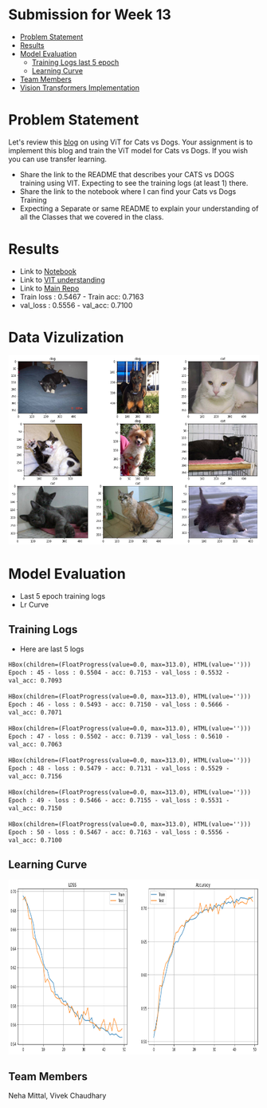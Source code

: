 # Submission for Week 13

- [Problem Statement](#problem-statement)
- [Results](#results)
- [Model Evaluation](#model-evaluation)
  * [Training Logs last 5 epoch](#training-logs)
  * [Learning Curve](#learning-curve)
- [Team Members](#team-members)
- [Vision Transformers Implementation](https://github.com/vivek-a81/EVA6/blob/main/Session13/VIT/ReadMe.md)


# Problem Statement


Let's review this [blog](https://analyticsindiamag.com/hands-on-vision-transformers-with-pytorch/) on using ViT for Cats vs Dogs. Your assignment is to implement this blog and train the ViT model for Cats vs Dogs. If you wish you can use transfer learning.
* Share the link to the README that describes your CATS vs DOGS training using VIT. Expecting to see the training logs (at least 1) there.  
* Share the link to the notebook where I can find your Cats vs Dogs Training
* Expecting a Separate or same README to explain your understanding of all the Classes that we covered in the class. 


# Results

- Link to [Notebook](https://github.com/vivek-a81/EVA6/blob/main/Session13/ViT_Cats_n_Dogs.ipynb)
- Link to [VIT understanding](https://github.com/vivek-a81/EVA6/blob/main/Session13/VIT/ReadMe.md)
- Link to [Main Repo](https://github.com/MittalNeha/vision_pytorch)
- Train loss : 0.5467 - Train acc: 0.7163 
- val_loss : 0.5556 - val_acc: 0.7100

# Data Vizulization


<p float="center">
  <img src="images/datapng.png" alt="drawing">
</p>


# Model Evaluation

* Last 5 epoch training logs
* Lr Curve


Training Logs
--------------------------

* Here are last 5 logs
```
HBox(children=(FloatProgress(value=0.0, max=313.0), HTML(value='')))
Epoch : 45 - loss : 0.5504 - acc: 0.7153 - val_loss : 0.5532 - val_acc: 0.7093

HBox(children=(FloatProgress(value=0.0, max=313.0), HTML(value='')))
Epoch : 46 - loss : 0.5493 - acc: 0.7150 - val_loss : 0.5666 - val_acc: 0.7071

HBox(children=(FloatProgress(value=0.0, max=313.0), HTML(value='')))
Epoch : 47 - loss : 0.5502 - acc: 0.7139 - val_loss : 0.5610 - val_acc: 0.7063

HBox(children=(FloatProgress(value=0.0, max=313.0), HTML(value='')))
Epoch : 48 - loss : 0.5479 - acc: 0.7131 - val_loss : 0.5529 - val_acc: 0.7156

HBox(children=(FloatProgress(value=0.0, max=313.0), HTML(value='')))
Epoch : 49 - loss : 0.5466 - acc: 0.7155 - val_loss : 0.5531 - val_acc: 0.7150

HBox(children=(FloatProgress(value=0.0, max=313.0), HTML(value='')))
Epoch : 50 - loss : 0.5467 - acc: 0.7163 - val_loss : 0.5556 - val_acc: 0.7100
```


Learning Curve
----------------

<p float="center">
  <img src="images/lrcurvepng.png" alt="drawing" height="350">
</p>


Team Members
------------------------

Neha Mittal, Vivek Chaudhary
